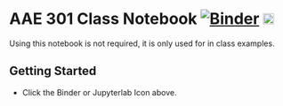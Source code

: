# AAE 301 Class Notebook [![Binder](https://mybinder.org/badge_logo.svg)](https://mybinder.org/v2/gh/jgoppert/aae301_notebook/master) [<img src="https://jupyter.org/assets/main-logo.svg" height="20" title="JupyterLab">](https://mybinder.org/v2/gh/jgoppert/aae301_notebook/master?urlpath=lab)

Using this notebook is not required, it is only used for in class examples.

## Getting Started

* Click the Binder or Jupyterlab Icon above.
